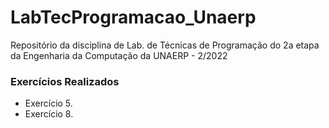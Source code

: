 # LabTecProgramacao_Unaerp
Repositório da disciplina de Lab. de Técnicas de Programação do 2a etapa da Engenharia da Computação da UNAERP - 2/2022

### Exercícios Realizados

* Exercício 5.
* Exercício 8.
